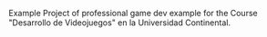 Example Project of professional game dev example for the Course "Desarrollo de Videojuegos" en la Universidad Continental.
